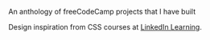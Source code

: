 An anthology of freeCodeCamp projects that I have built

Design inspiration from CSS courses at <a href="https://www.linkedin.com/learning">LinkedIn Learning</a>.

